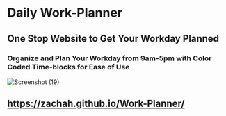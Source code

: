 # **Daily Work-Planner**
## One Stop Website to Get Your Workday Planned
### Organize and Plan Your Workday from 9am-5pm with Color Coded Time-blocks for Ease of Use
![Screenshot (19)](https://user-images.githubusercontent.com/68923037/95034780-8d3f8000-0688-11eb-89b8-ff60d975606c.png)
## https://zachah.github.io/Work-Planner/

